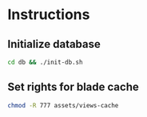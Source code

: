 # Instructions

## Initialize database
```bash
cd db && ./init-db.sh
```

## Set rights for blade cache
```bash
chmod -R 777 assets/views-cache
```
